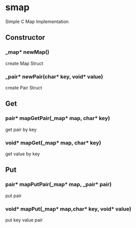 # smap
Simple C Map Implementation

## Constructor

### _map* newMap()
create Map Struct

### _pair* newPair(char* key, void* value)
create Pair Struct

## Get

### pair* mapGetPair(_map* map, char\* key)
get pair by key

### void* mapGet(_map* map, char\* key)
get value by key

## Put

### pair* mapPutPair(_map* map, \_pair\* pair)
put pair

### void* mapPut(_map* map,char\* key, void\* value)
put key value pair

